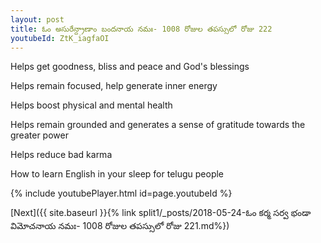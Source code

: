 ```yaml
---
layout: post
title: ఓం అసురేన్ద్రాణాం బందనాయ నమః- 1008 రోజుల తపస్సులో రోజు 222
youtubeId: ZtK_iagfaOI
---
```

 
 
Helps get goodness, bliss and peace and God's blessings
 
Helps remain focused, help generate inner energy 
 
Helps boost physical and mental health 
 
Helps remain grounded and generates a sense of gratitude towards the greater power 
 
Helps reduce bad karma
 
How to learn English in your sleep for telugu people
 
 
 
 


{% include youtubePlayer.html id=page.youtubeId %}
 
[Next]({{ site.baseurl }}{% link split1/_posts/2018-05-24-ఓం కర్మ సర్వ భండా విమోచనాయ నమః- 1008 రోజుల తపస్సులో రోజు 221.md%})
 
